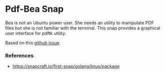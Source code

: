 # Pdf-Bea Snap

Bea is not an Ubuntu power user. She needs an utility to manipulate
PDF files but she is not familiar with the terminal. This snap
provides a graphical user interface for pdftk utility.

Based on this [github issue](https://github.com/smoser/pdftk/issues/10).

### References

* https://snapcraft.io/first-snap/golang/linux/package
